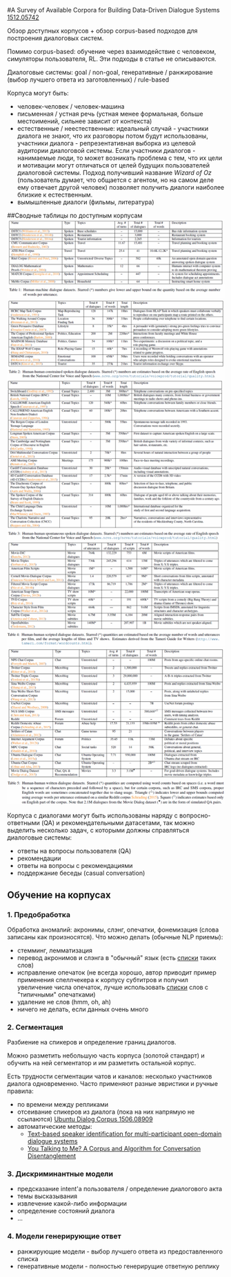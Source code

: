 #A Survey of Available Corpora for Building Data-Driven Dialogue Systems
[1512.05742](https://arxiv.org/abs/1512.05742) 

Обзор доступных корпусов + обзор corpus-based подходов для построения  диалоговых систем.

Помимо corpus-based: обучение через взаимодействие с человеком, симуляторы пользователя, RL. Эти подходы в статье не описываются.

Диалоговые системы: goal / non-goal, генеративные / ранжирование (выбор лучшего ответа из заготовленных) / rule-based

Корпуса могут быть: 
- человек-человек / человек-машина
- письменная / устная речь (устная менее формальная, больше местоимений, сильнее зависит от контекста)
- естественные / неестественные: идеальный случай - участники диалога не знают, что их разговоры потом будут использованы, участники диалога - репрезентативная выборка из целевой аудитории диалоговой системы.
Если участники диалогов - нанимаемые люди, то может возникать проблема с тем, что их цели и мотивации могут отличаться от целей будущих пользователей диалоговой системы.
Подход получивший название *Wizard of Oz* (пользователь думает, что общается с агентом, но на самом деле ему отвечает другой человек) позволяет получить диалоги наиболее близкие к естественным.
- вымышленные диалоги (фильмы, литература)

##Сводные таблицы по доступным корпусам
![table 1](corporas-for-ds-survey-table-1.png)
![table 2](corporas-for-ds-survey-table-2.png)
![table 3](corporas-for-ds-survey-table-3.png)
![table 4](corporas-for-ds-survey-table-4.png)
![table 5](corporas-for-ds-survey-table-5.png)

Корпуса с диалогами могут быть использованы наряду с вопросно-ответными (QA) и рекомендательными датасетами, так можно выделить несколько задач, с которыми должны справляться диалоговые системы:
- ответы на вопросы пользователя (QA)
- рекомендации
- ответы на вопросы с рекомендациями
- поддержание беседы (casual conversation)

## Обучение на корпусах

### 1. Предобработка
Обработка аномалий: акронимы, слэнг, опечатки, фонемизация (слова записаны как произносятся).
Что можно делать (обычные NLP приемы):
- стемминг, лемматизация
- перевод акронимов и слэнга в "обычный" язык (есть [cписки](http://www.ircbeginner.com/ircinfo/abbreviations.html) таких слов)
- исправление опечаток (не всегда хорошо, автор приводит пример применения спеллчекера к корпусу субтитров и получил увеличение числа опечаток, лучше использовать [списки](https://en.wikipedia.org/wiki/Commonly_misspelled_English_words) слов с "типичными" опечатками)
- удаление не слов (hmm, oh, ah)
- ничего не делать, если данных очень много

### 2. Сегментация

Разбиение на спикеров и определение границ диалогов.

Можно разметить небольшую часть корпуса (золотой стандарт) и обучить на ней сегментатор и им разметить остальной корпус.

Есть трудности сегментации чатов и каналов: несколько участников диалога одновременно.
Часто применяют разные эвристики и ручные правила:
- по времени между репликами
- отсеивание спикеров из диалога (пока на них напрямую не ссылаются) [Ubuntu Dialog Corpus 1506.08909](https://arxiv.org/abs/1506.08909)
- автоматические методы:
  - [Text-based speaker identification for multi-participant open-domain dialogue systems](http://blueanalysis.com/iulianserban/Files/SpeakerClassification.pdf)
  - [You Talking to Me? A Corpus and Algorithm for Conversation Disentanglement](http://www.aclweb.org/website/old_anthology/P/P08/P08-1.pdf)
  
### 3. Дискриминантные модели
- предсказание intent'a пользователя / определение диалогового акта
- темы высказывания
- извлечение какой-либо информации
- определение состояний диалога
- ...

### 4. Модели генерирующие ответ
- ранжирующие модели - выбор лучшего ответа из предоставленного списка
- генеративные модели - полностью генерирущие ответную реплику

